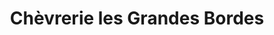 ---
title: "Chèvrerie les Grandes Bordes"
url: /saint-denis-de-lhotel/chevrerie-les-grandes-bordes/
shop: Hofladen
---
